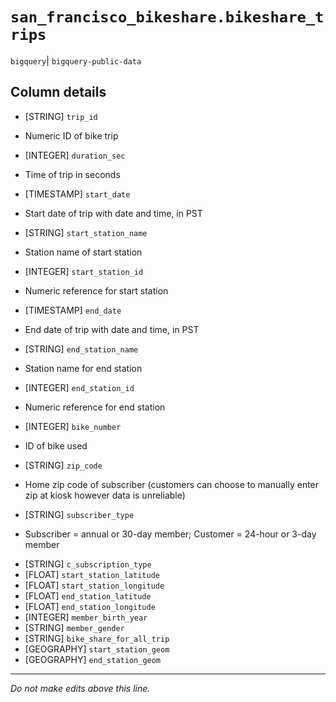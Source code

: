 # `san_francisco_bikeshare.bikeshare_trips`
`bigquery`| `bigquery-public-data`

## Column details
* [STRING]    `trip_id`
 - Numeric ID of bike trip
* [INTEGER]   `duration_sec`
 - Time of trip in seconds
* [TIMESTAMP] `start_date`
 - Start date of trip with date and time, in PST
* [STRING]    `start_station_name`
 - Station name of start station
* [INTEGER]   `start_station_id`
 - Numeric reference for start station
* [TIMESTAMP] `end_date`
 - End date of trip with date and time, in PST
* [STRING]    `end_station_name`
 - Station name for end station
* [INTEGER]   `end_station_id`
 - Numeric reference for end station
* [INTEGER]   `bike_number`
 - ID of bike used
* [STRING]    `zip_code`
 - Home zip code of subscriber (customers can choose to manually enter zip at kiosk however data is unreliable)
* [STRING]    `subscriber_type`
 - Subscriber = annual or 30-day member; Customer = 24-hour or 3-day member
* [STRING]    `c_subscription_type`
* [FLOAT]     `start_station_latitude`
* [FLOAT]     `start_station_longitude`
* [FLOAT]     `end_station_latitude`
* [FLOAT]     `end_station_longitude`
* [INTEGER]   `member_birth_year`
* [STRING]    `member_gender`
* [STRING]    `bike_share_for_all_trip`
* [GEOGRAPHY] `start_station_geom`
* [GEOGRAPHY] `end_station_geom`

-------------------------------------------------------------------------------
*Do not make edits above this line.*
